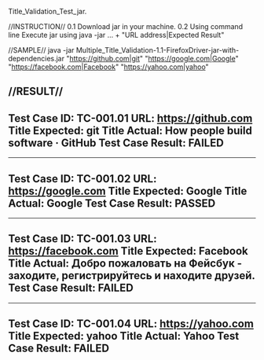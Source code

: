 Title_Validation_Test_jar.

//INSTRUCTION//
0.1 Download jar in your machine.
0.2 Using command line Execute jar using java -jar ... + "URL address|Expected Result"

//SAMPLE//
java -jar Multiple_Title_Validation-1.1-FirefoxDriver-jar-with-dependencies.jar "https://github.com|git" "https://google.com|Google" "https://facebook.com|Facebook" "https://yahoo.com|yahoo"

//RESULT//
--------------------------------------------------------------
Test Case ID: 		TC-001.01
URL: 			https://github.com
Title Expected: 	git
Title Actual: 		How people build software · GitHub
Test Case Result: 	FAILED
--------------------------------------------------------------

--------------------------------------------------------------
Test Case ID: 		TC-001.02
URL: 			https://google.com
Title Expected: 	Google
Title Actual: 		Google
Test Case Result: 	PASSED
--------------------------------------------------------------

--------------------------------------------------------------
Test Case ID: 		TC-001.03
URL: 			https://facebook.com
Title Expected: 	Facebook
Title Actual: 		Добро пожаловать на Фейсбук - заходите, регистрируйтесь и находите друзей.
Test Case Result: 	FAILED
--------------------------------------------------------------

--------------------------------------------------------------
Test Case ID: 		TC-001.04
URL: 			https://yahoo.com
Title Expected: 	yahoo
Title Actual: 		Yahoo
Test Case Result: 	FAILED
--------------------------------------------------------------

